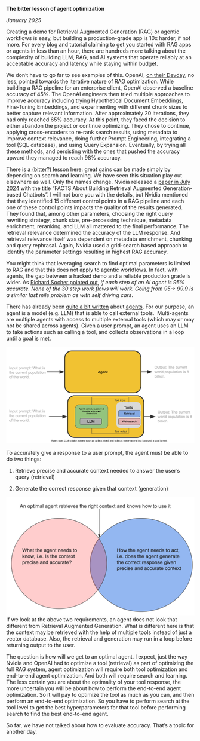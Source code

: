**The bitter lesson of agent optimization**

*January 2025*

Creating a demo for Retrieval Augmented Generation (RAG) or agentic workflows is easy, but building a production-grade app is 10x harder, if not more. For every blog and tutorial claiming to get you started with RAG apps or agents in less than an hour, there are hundreds more talking about the complexity of building LLM, RAG, and AI systems that operate reliably at an acceptable accuracy and latency while staying within budget. 

We don’t have to go far to see examples of this. OpenAI, [on their Devday](https://www.youtube.com/watch?v=ahnGLM-RC1Y), no less, pointed towards the iterative nature of RAG optimization. While building a RAG pipeline for an enterprise client, OpenAI observed a baseline accuracy of 45%. The OpenAI engineers then tried multiple approaches to improve accuracy including trying Hypothetical Document Embeddings, Fine-Tuning Embeddings, and experimenting with different chunk sizes to better capture relevant information. After approximately 20 iterations, they had only reached 65% accuracy. At this point, they faced the decision to either abandon the project or continue optimizing. They chose to continue, applying cross-encoders to re-rank search results, using metadata to improve context relevance, doing further Prompt Engineering, integrating a tool (SQL database), and using Query Expansion. Eventually, by trying all these methods, and persisting with the ones that pushed the accuracy upward they managed to reach 98% accuracy. 

There is [a (bitter?) lesson](https://web.archive.org/web/20241209013151/http://www.incompleteideas.net/IncIdeas/BitterLesson.html) here: great gains can be made simply by depending on search and learning. We have seen this situation play out elsewhere as well. Only the names change. Nvidia released a [paper in July 2024](https://arxiv.org/html/2407.07858v1) with the title “FACTS About Building Retrieval Augmented Generation-based Chatbots”. I will not bore you with the details, but Nvidia mentioned that they identified 15 different control points in a RAG pipeline and each one of these control points impacts the quality of the results generated. They found that, among other parameters, choosing the right query rewriting strategy, chunk size, pre-processing technique, metadata enrichment, reranking, and LLM all mattered to the final performance. The retrieval relevance determined the accuracy of the LLM response. And retrieval relevance itself was dependent on metadata enrichment, chunking and query rephrasal. Again, Nvidia used a grid-search based approach to identify the parameter settings resulting in highest RAG accuracy. 

You might think that leveraging search to find optimal parameters is limited to RAG and that this does not apply to agentic workflows. In fact, with agents, the gap between a hacked demo and a reliable production grade is wider. As [Richard Socher pointed out](https://x.com/RichardSocher/status/1826678227936707063), *if each step of an AI agent is 95% accurate. None of the 30 step work flows will work. Going from 95-> 99.9 is a similar last mile problem as with self driving cars*. 

There has already been [quite a bit written](https://www.kaggle.com/whitepaper-agents) about [agents](https://huyenchip.com/2025/01/07/agents.html). For our purpose, an agent is a model (e.g. LLM) that is able to call external tools.  Multi-agents are multiple agents with access to multiple external tools (which may or may not be shared across agents). Given a user prompt, an agent uses an LLM to take actions such as calling a tool, and collects observations in a loop until a goal is met.

![picture](uploads/5a.png)




To accurately give a response to a user prompt, the agent must be able to do two things: 

1. Retrieve precise and accurate context needed to answer the user’s query (retrieval) 
    
2. Generate the correct response given that context (generation) 
    
![picture](uploads/5b.png)
If we look at the above two requirements, an agent does not look that different from Retrieval Augmented Generation. What is different here is that the context may be retrieved with the help of multiple tools instead of just a vector database. Also, the retrieval and generation may run in a loop before returning output to the user. 

The question is how will we get to an optimal agent. I expect, just the way Nvidia and OpenAI had to optimize a tool (retrieval) as part of optimizing the full RAG system, agent optimization will require both tool optimization and end-to-end agent optimization. And both will require search and learning. The less certain you are about the optimality of your tool response, the more uncertain you will be about how to perform the end-to-end agent optimization. So it will pay to optimize the tool as much as you can, and then perform an end-to-end optimization. So you have to perform search at the tool level to get the best hyperparameters for that tool before performing search to find the best end-to-end agent. 

So far, we have not talked about how to evaluate accuracy. That’s a topic for another day.